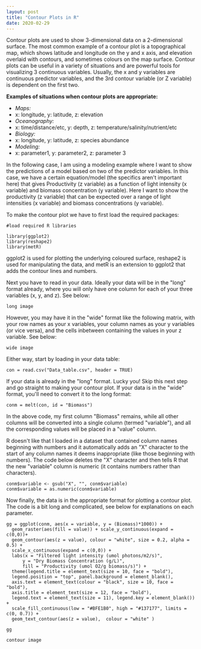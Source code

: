 ```yaml
---
layout: post
title: "Contour Plots in R"
date: 2020-02-29
---
```


Contour plots are used to show 3-dimensional data on a 2-dimensional surface. The most common example of a contour plot is a topographical map, which shows latitude and longitude on the y and x axis, and elevation overlaid with contours, and sometimes colours on the map surface. Contour plots can be useful in a variety of situations and are powerful tools for visualizing 3 continuous variables. Usually, the x and y variables are continuous predictor variables, and the 3rd contour variable (or Z variable) is dependent on the first two.

**Examples of situations when contour plots are appropriate:**
- *Maps:* 
 - x: longitude, y: latitude, z: elevation
- *Oceanography:* 
 - x: time/distance/etc, y: depth, z: temperature/salinity/nutrient/etc
- *Biology:* 
 - x: longitude, y: latitude, z: species abundance 
- *Modeling:* 
 - x: parameter1, y: parameter2, z: parameter 3
 
 In the following case, I am using a modeling example where I want to show the predictions of a model based on two of the predictor variables. In this case, we have a certain equation/model (the specifics aren't important here) that gives Productivity (z variable) as a function of light intensity (x variable) and biomass concentration (y variable). Here I want to show the productivity (z variable) that can be expected over a range of light intensities (x variable) and biomass concentrations (y variable). 

To make the contour plot we have to first load the required packages: 

```
#load required R libraries 

library(ggplot2)
library(reshape2)
library(metR)
```

ggplot2 is used for plotting the underlying coloured surface, reshape2 is used for manipulating the data, and metR is an extension to ggplot2 that adds the contour lines and numbers. 

Next you have to read in your data. Ideally your data will be in the "long" format already, where you will only have one column for each of your three variables (x, y, and z). See below:

```
long image
```

However, you may have it in the "wide" format like the following matrix, with your row names as your x variables, your column names as your y variables (or vice versa), and the cells inbetween containing the values in your z variable. See below: 

```
wide image
```

Either way, start by loading in your data table: 

```
con = read.csv("Data_table.csv", header = TRUE)
```


If your data is already in the "long" format. Lucky you! Skip this next step and go straight to making your contour plot. If your data is in the "wide" format, you'll need to convert it to the long format:


```
conm = melt(con, id = "Biomass")
```
In the above code, my first column "Biomass" remains, while all other columns will be converted into a single column (termed "variable"), and all the corresponding values will be placed in a "value" column. 

R doesn't like that I loaded in a dataset that contained column names beginning with numbers and it automatically adds an "X" character to the start of any column names it deems inappropriate (like those beginning with numbers). The code below deletes the "X" character and then tells R that the new "variable" column is numeric (it contains numbers rather than characters). 

```
conm$variable <- gsub("X", "", conm$variable)
conm$variable = as.numeric(conm$variable)
```

Now finally, the data is in the appropriate format for plotting a contour plot. The code is a bit long and complicated, see below for explanations on each parameter. 

```
gg = ggplot(conm, aes(x = variable, y = (Biomass)*1000)) + 
  geom_raster(aes(fill = value)) + scale_y_continuous(expand = c(0,0))+ 
  geom_contour(aes(z = value), colour = "white", size = 0.2, alpha = 0.5) + 
  scale_x_continuous(expand = c(0,0)) + 
  labs(x = "Filtered light intensity (umol photons/m2/s)", 
      y = "Dry Biomass Concentration (g/L)", 
      fill = "Productivity (umol O2/g biomass/s)") + 
  theme(legend.title = element_text(size = 10, face = "bold"), 
  legend.position = "top", panel.background = element_blank(), 
  axis.text = element_text(colour = "black", size = 10, face = "bold"), 
  axis.title = element_text(size = 12, face = "bold"), 
  legend.text = element_text(size = 11), legend.key = element_blank()) + 
  scale_fill_continuous(low = "#BFE1B0", high = "#137177", limits = c(0, 0.7)) + 
  geom_text_contour(aes(z = value),  colour = "white" )

gg
```


```
contour image
```





